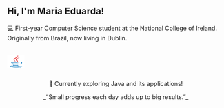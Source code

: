 ## Hi, I'm Maria Eduarda!

💻 First-year Computer Science student at the National College of Ireland.
Originally from Brazil, now living in Dublin.

<div style="display: inline_block"><br>
  <img align="center" alt="Maria-Java" height="30" width="40" src="https://raw.githubusercontent.com/devicons/devicon/master/icons/java/java-original.svg">
</div>
  
##

<div style="text-align: center;"> 
  <p>🌟 Currently exploring Java and its applications!</p>
  <p>_“Small progress each day adds up to big results.”_</p>
</div>
